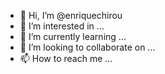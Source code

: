 - 👋 Hi, I’m @enriquechirou
- 👀 I’m interested in ...
- 🌱 I’m currently learning ...
- 💞️ I’m looking to collaborate on ...
- 📫 How to reach me ...

<!---
enriquechirou/enriquechirou is a ✨ special ✨ repository because its `README.md` (this file) appears on your GitHub profile.
You can click the Preview link to take a look at your changes.
--->
